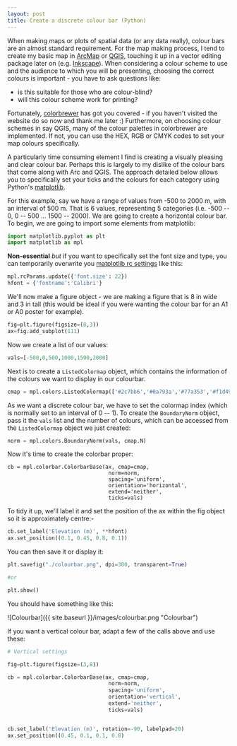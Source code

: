 ```yaml
---
layout: post
title: Create a discrete colour bar (Python)
---
```


When making maps or plots of spatial data (or any data really), colour bars are an almost standard requirement. For the map making process, I tend to create my basic map in [ArcMap](http://desktop.arcgis.com/en/arcmap/) or [QGIS](http://www.qgis.org/en/site/), touching it up in a vector editing package later on (e.g. [Inkscape](https://inkscape.org/en/)). When considering a colour scheme to use and the audience to which you will be presenting, choosing the correct colours is important - you have to ask questions like:

- is this suitable for those who are colour-blind?
- will this colour scheme work for printing?

Fortunately, [colorbrewer](http://colorbrewer2.org/) has got you covered - if you haven't visited the website do so now and thank me later :) Furthermore, on choosing colour schemes in say QGIS, many of the colour palettes in colorbrewer are implemented. If not, you can use the HEX, RGB or CMYK codes to set your map colours specifically. 

A particularly time consuming element I find is creating a visually pleasing and clear colour bar. Perhaps this is largely to my dislike of the colour bars that come along with Arc and QGIS. The approach detailed below allows you to specifically set your ticks and the colours for each category using Python's [matplotlib](http://matplotlib.org/).

For this example, say we have a range of values from -500 to 2000 m, with an interval of 500 m. That is 6 values, representing 5 categories (i.e. -500 -- 0, 0 -- 500 ... 1500 -- 2000). We are going to create a horizontal colour bar. To begin, we are going to import some elements from matplotlib:

```python
import matplotlib.pyplot as plt
import matplotlib as mpl
```

**Non-essential** *but* if you want to specifically set the font size and type, you can temporarily overwrite you [matplotlib rc settings](http://matplotlib.org/users/customizing.html) like this:

```python
mpl.rcParams.update({'font.size': 22})
hfont = {'fontname':'Calibri'}
```

We'll now make a figure object - we are making a figure that is 8 in wide and 3 in tall (this would be ideal if you were wanting the colour bar for an A1 or A0 poster for example).

```python
fig=plt.figure(figsize=(8,3))
ax=fig.add_subplot(111)
```

Now we create a list of our values:

```python
vals=[-500,0,500,1000,1500,2000]
```

Next is to create a `ListedColormap` object, which contains the information of the colours we want to display in our colourbar.

```python
cmap = mpl.colors.ListedColormap(['#2c7bb6','#0a793a','#77a353','#f1d499','#c96a33','#975114'])
```

As we want a discrete colour bar, we have to set the colormap index (which is normally set to an interval of 0 -- 1). To create the `BoundaryNorm` object, pass it the `vals` list and the number of colours, which can be accessed from the `ListedColormap` object we just created:

```python
norm = mpl.colors.BoundaryNorm(vals, cmap.N)
```

Now it's time to create the colorbar proper:

```
cb = mpl.colorbar.ColorbarBase(ax, cmap=cmap,
                                norm=norm,
                                spacing='uniform',
                                orientation='horizontal',
                                extend='neither',
                                ticks=vals)

```

To tidy it up, we'll label it and set the position of the ax within the fig object so it is approximately centre:- 

```python
cb.set_label('Elevation (m)', **hfont)
ax.set_position((0.1, 0.45, 0.8, 0.1))
```

You can then save it or display it:

```python
plt.savefig("./colourbar.png", dpi=300, transparent=True)

#or

plt.show()
```

You should have something like this:

![Colourbar]({{ site.baseurl }}/images/colourbar.png "Colourbar")

If you want a vertical colour bar, adapt a few of the calls above and use these:

```python
# Vertical settings

fig=plt.figure(figsize=(3,8))

cb = mpl.colorbar.ColorbarBase(ax, cmap=cmap,
                                norm=norm,
                                spacing='uniform',
                                orientation='vertical',
                                extend='neither',
                                ticks=vals)


cb.set_label('Elevation (m)', rotation=-90, labelpad=20)
ax.set_position((0.45, 0.1, 0.1, 0.8)
```
